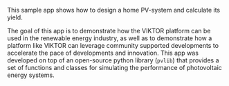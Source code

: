 This sample app shows how to design a home PV-system and calculate its yield.

The goal of this app is to demonstrate how the VIKTOR platform can be used in the renewable energy industry, as well as
 to demonstrate how a platform like VIKTOR can leverage community supported developments to accelerate the pace of 
developments and innovation. This app was developed on top of an open-source python library (`pvlib`) that provides a 
set of functions and classes for simulating the performance of photovoltaic energy systems.
